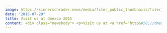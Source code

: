 ```yaml
---
image: https://sinnerschrader.news/media/filer_public_thumbnails/filer_public/9a/5a/9a5ac996-243d-408f-819e-22150fcea270/dmexco-680x410.jpg__480x288_q85_crop_subsampling-2_upscale.jpg
date: "2015-07-29"
title: Visit us at dmexco 2015
content: <div class="newsbody"> <p>Visit us at <a href="http&#58;//dmexco.de/2015/en/Index.html" target="_blank">dmexco 2015 </a>in Cologne/ Germany.</p> <h2>Parameters&#58;</h2> <p>Dates&#58; 16. and 17. September 2015<br/> Location&#58; <a href="http&#58;//www.koelnmesse.com/Koelnmesse/index-4.php" target="_blank">Köln Messe</a><br/> Stand&#58; SinnerSchrader Commerce, Hall 6 / Booth D040 (Demandware) and Booth E019 (Spryker)</p> <h2>This awaits you at dmexco</h2> <hr/> <p><em>"The rate at which people are integrating the aspects of the digital world into their lives is staggering. This presents challenges for anyone who sells digitally."</em></p> <hr/> <p>Join us in considering the current and future demands for e-commerce platforms and what this means for your next digital sales strategies. Those interested will receive a firsthand assessment of their current e-commerce and multichannel activities. Both back-end and front-end will be reviewed. Honest, straightforward and personal.</p> <p>Further information on the dmexco exhibition &amp; congress&#58; <a href="http&#58;//dmexco.de/2015/en/Index.html" target="_blank">dmexco.de</a></p> <p>We look forward to seeing you there, your team at SinnerSchrader Commerce.</p> <p> </p> <p> </p> </div>
---
```

